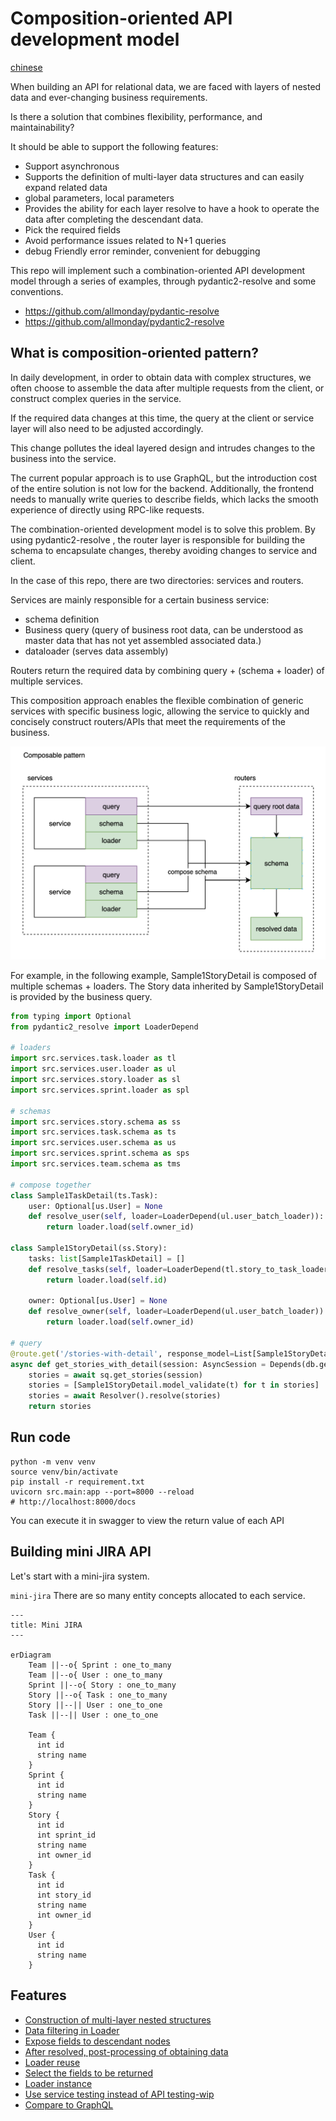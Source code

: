 # Composition-oriented API development model

[chinese](./readme-cn.md)

When building an API for relational data, we are faced with layers of nested data and ever-changing business requirements.

Is there a solution that combines flexibility, performance, and maintainability?

It should be able to support the following features:

- Support asynchronous
- Supports the definition of multi-layer data structures and can easily expand related data
- global parameters, local parameters
- Provides the ability for each layer resolve to have a hook to operate the data after completing the descendant data.
- Pick the required fields
- Avoid performance issues related to N+1 queries
- debug Friendly error reminder, convenient for debugging

This repo will implement such a combination-oriented API development model through a series of examples, through pydantic2-resolve and some conventions.

- https://github.com/allmonday/pydantic-resolve
- https://github.com/allmonday/pydantic2-resolve

## What is composition-oriented pattern?

In daily development, in order to obtain data with complex structures, we often choose to assemble the data after multiple requests from the client, or construct complex queries in the service.

If the required data changes at this time, the query at the client or service layer will also need to be adjusted accordingly.

This change pollutes the ideal layered design and intrudes changes to the business into the service.

The current popular approach is to use GraphQL, but the introduction cost of the entire solution is not low for the backend. Additionally, the frontend needs to manually write queries to describe fields, which lacks the smooth experience of directly using RPC-like requests.

The combination-oriented development model is to solve this problem. By using pydantic2-resolve , the router layer is responsible for building the schema to encapsulate changes, thereby avoiding changes to service and client.

In the case of this repo, there are two directories: services and routers.

Services are mainly responsible for a certain business service:

- schema definition
- Business query (query of business root data, can be understood as master data that has not yet assembled associated data.)
- dataloader (serves data assembly)

Routers return the required data by combining query + (schema + loader) of multiple services.

This composition approach enables the flexible combination of generic services with specific business logic, allowing the service to quickly and concisely construct routers/APIs that meet the requirements of the business.

![](./static/explain.png)

For example, in the following example, Sample1StoryDetail is composed of multiple schemas + loaders. The Story data inherited by Sample1StoryDetail is provided by the business query.

```python
from typing import Optional
from pydantic2_resolve import LoaderDepend

# loaders
import src.services.task.loader as tl
import src.services.user.loader as ul
import src.services.story.loader as sl
import src.services.sprint.loader as spl

# schemas
import src.services.story.schema as ss
import src.services.task.schema as ts
import src.services.user.schema as us
import src.services.sprint.schema as sps
import src.services.team.schema as tms

# compose together
class Sample1TaskDetail(ts.Task):
    user: Optional[us.User] = None
    def resolve_user(self, loader=LoaderDepend(ul.user_batch_loader)):
        return loader.load(self.owner_id)

class Sample1StoryDetail(ss.Story):
    tasks: list[Sample1TaskDetail] = []
    def resolve_tasks(self, loader=LoaderDepend(tl.story_to_task_loader)):
        return loader.load(self.id)

    owner: Optional[us.User] = None
    def resolve_owner(self, loader=LoaderDepend(ul.user_batch_loader)):
        return loader.load(self.owner_id)

# query
@route.get('/stories-with-detail', response_model=List[Sample1StoryDetail])
async def get_stories_with_detail(session: AsyncSession = Depends(db.get_session)):
    stories = await sq.get_stories(session)
    stories = [Sample1StoryDetail.model_validate(t) for t in stories]
    stories = await Resolver().resolve(stories)
    return stories
```

## Run code

```shell
python -m venv venv
source venv/bin/activate
pip install -r requirement.txt
uvicorn src.main:app --port=8000 --reload
# http://localhost:8000/docs
```

You can execute it in swagger to view the return value of each API

## Building mini JIRA API

Let's start with a mini-jira system.

`mini-jira` There are so many entity concepts allocated to each service.

```mermaid
---
title: Mini JIRA
---

erDiagram
    Team ||--o{ Sprint : one_to_many
    Team ||--o{ User : one_to_many
    Sprint ||--o{ Story : one_to_many
    Story ||--o{ Task : one_to_many
    Story ||--|| User : one_to_one
    Task ||--|| User : one_to_one

    Team {
      int id
      string name
    }
    Sprint {
      int id
      string name
    }
    Story {
      int id
      int sprint_id
      string name
      int owner_id
    }
    Task {
      int id
      int story_id
      string name
      int owner_id
    }
    User {
      int id
      string name
    }
```

## Features

- [Construction of multi-layer nested structures](./src/router/sample_1/readme.md)
- [Data filtering in Loader](./src/router/sample_2/readme.md)
- [Expose fields to descendant nodes](./src/router/sample_3/readme.md)
- [After resolved, post-processing of obtaining data](./src/router/sample_4/readme.md)
- [Loader reuse](./src/router/sample_5/readme.md)
- [Select the fields to be returned](./src/router/sample_6/readme.md)
- [Loader instance](./src/router/sample_7/readme.md)
- [Use service testing instead of API testing-wip](./src/services/sprint/readme.md)
- [Compare to GraphQL](./resolve-vs-graphql.md)
